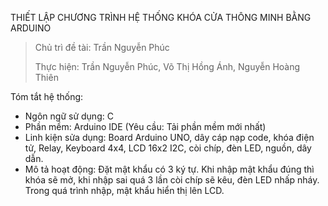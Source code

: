 THIẾT LẬP CHƯƠNG TRÌNH HỆ THỐNG KHÓA CỬA THÔNG MINH BẰNG ARDUINO 
> Chủ trì đề tài: Trần Nguyễn Phúc
> 
> Thực hiện: Trần Nguyễn Phúc, Võ Thị Hồng Ánh, Nguyễn Hoàng Thiên

Tóm tắt hệ thống:
+ Ngôn ngữ sử dụng: C
+ Phần mềm: Arduino IDE (Yêu cầu: Tải phần mềm mới nhất)
+ Linh kiện sửa dụng: Board Arduino UNO, dây cáp nạp code, khóa điện tử, Relay, Keyboard 4x4, LCD 16x2 I2C, còi chíp, đèn LED, nguồn, dây dẫn.
+ Mô tả hoạt động: Đặt mật khẩu có 3 ký tự. Khi nhập mật khẩu đúng thì khóa sẽ mở, khi nhập sai quá 3 lần còi chíp sẽ kêu, đèn LED nhấp nháy. Trong quá trình nhập, mật khẩu hiển thị lên LCD.
